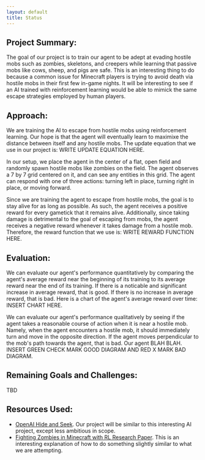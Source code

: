 ```yaml
---
layout: default
title: Status
---
```

## Project Summary: 
The goal of our project is to train our agent to be adept at evading hostile mobs such as zombies, 
skeletons, and creepers while learning that passive mobs like cows, sheep, and pigs are safe. This is an
interesting thing to do because a common issue for Minecraft players is trying to avoid death via hostile mobs 
in their first few in-game nights. It will be interesting to see if an AI trained with reinforcement learning would 
be able to mimick the same escape strategies employed by human players.
## Approach: 
We are training the AI to escape from hostile mobs using reinforcement learning. Our hope is that 
the agent will eventually learn to maximixe the distance between itself and any hostile mobs. 
The update equation that we use in our project is: WRITE UPDATE EQUATION HERE. 

In our setup, we place the agent in the center of a flat, open field and randomly spawn hostile mobs like zombies on the field. The agent observes a 7 by 7
grid centered on it, and can see any entities in this grid. The agent can respond with one of three actions: turning left in place, 
turning right in place, or moving forward. 

Since we are training the agent to escape from hostile mobs, the goal is to stay alive for as long as possible. As such, the agent receives a positive reward for every 
gametick that it remains alive. Additionally, since taking damage is detrimental to the goal of escaping from mobs, the agent receives a negative reward
whenever it takes damage from a hostile mob. Therefore, the reward function that we use is: WRITE REWARD FUNCTION HERE.

## Evaluation:
We can evaluate our agent's performance quantitatively by comparing the agent's average reward near the beginning of its 
training to its average reward near the end of its training. If there is a noticable and significant increase in average 
reward, that is good. If there is no increase in average reward, that is bad. Here is a chart of the agent's average reward over time: 
INSERT CHART HERE. 

We can evaluate our agent's performance qualitatively by seeing if the agent takes a reasonable course of action when it is near a hostile mob. Namely, 
when the agent encounters a hostile mob, it should immediately turn and move in the opposite direction. If the agent moves perpendicular to the mob's 
path towards the agent, that is bad. Our agent BLAH BLAH.
INSERT GREEN CHECK MARK GOOD DIAGRAM AND RED X MARK BAD DIAGRAM.

## Remaining Goals and Challenges:
TBD

## Resources Used:
- [OpenAI Hide and Seek](https://www.youtube.com/watch?v=Lu56xVlZ40M). Our project will be similar to this interesting 
AI project, except less ambitious in scope. 
- [Fighting Zombies in Minecraft with RL Research Paper](http://cs229.stanford.edu/proj2016/report/UdagawaLeeNarasimhan-FightingZombiesInMinecraftWithDeepReinforcementLearning-report.pdf). 
This is an interesting explanation of how to do something slightly similar to what we are attempting.